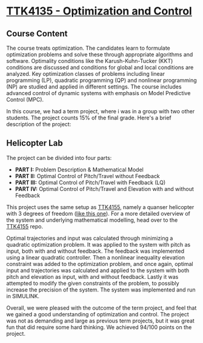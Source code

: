 # [TTK4135 - Optimization and Control](http://www.ntnu.edu/studies/courses/TTK4135)

## Course Content

The course treats optimization. The candidates learn to formulate optimization problems and solve these through appropriate algorithms and software. Optimality conditions like the Karush-Kuhn-Tucker (KKT) conditions are discussed and conditions for global and local conditions are analyzed. Key optimization classes of problems including linear programming (LP), quadratic programming (QP) and nonlinear programming (NP) are studied and applied in different settings. The course includes advanced control of dynamic systems with emphasis on Model Predictive Control (MPC).

In this course, we had a term project, where i was in a group with two other students. The project counts 15% of the final grade. Here's a brief description of the project:

## Helicopter Lab
The project can be divided into four parts:

* **PART I:** Problem Description & Mathematical Model
* **PART II:** Optimal Control of Pitch/Travel without Feedback
* **PART III:** Optimal Control of Pitch/Travel with Feedback (LQ)
* **PART IV:** Optimal Control of Pitch/Travel and Elevation with and without Feedback

This project uses the same setup as [TTK4155](https://github.com/PerKjelsvik/TTK4115-LinSys/), namely a quanser helicopter with 3 degrees of freedom ([like this one](http://www.quanser.com/products/3dof_helicopter)). For a more detailed overview of the system and underlying mathematical modelling, head over to the [TTK4155](https://github.com/PerKjelsvik/TTK4115-LinSys/) repo.

Optimal trajectories and input was calculated through minimizing a quadratic optimization problem. It was applied to the system with pitch as input, both with and without feedback. The feedback was implemented using a linear quadratic controller. Then a nonlinear inequality elevation constraint was added to the optimization problem, and once again, optimal input and trajectories was calculated and applied to the system with both pitch and elevation as input, with and without feedback. Lastly it was attempted to modify the given constraints of the problem, to possibly increase the precision of the system. The system was implemented and run in SIMULINK.

Overall, we were pleased with the outcome of the term project, and feel that we gained a good understanding of optimization and control. The project was not as demanding and large as previous term projects, but it was great fun that did require some hard thinking. We achieved 94/100 points on the project.
